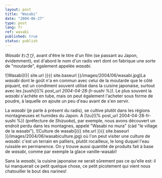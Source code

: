```yaml
---
layout: post
title: "Wasabi"
date: "2004-06-27"
type: post
lang: fr
ref: wasabi
published: true
status: publish
---
```




_Wasabi_ わさび, avant d'être le titre d'un film (se passant au Japon, évidemment), est d'abord le nom d'un radis vert dont on fabrique une sorte de "moutarde", également appelée _wasabi_.

![Wasabi]({{ site.url }}{{ site.baseurl }}/images/2004/06/wasabi.jpg)La _wasabi_ dont le goût n'a en commun avec celui de la moutarde que le côté piquant, est un condiment souvent utilisé dans la cuisine japonaise, surtout avec les _[sushi]({% post_url 2004-04-28-fr-sushi %})_. Le plus souvent la _wasabi_ s'achète en tube, mais on peut également l'acheter sous forme de poudre, à laquelle on ajoute un peu d'eau avant de s'en servir.

La _wasabi_ (je parle à présent du radis), se cultive plutôt dans les régions montagneuses et humides du Japon. A [Izu]({% post_url 2004-04-28-fr-sushi %}) (préfecture de _Shizuoka_), par exemple, nous avons découvert un endroit perdu dans les montagnes, appelé "Wasabi no mura" (càd "le village de la wasabi"), ![Culture de wasabi]({{ site.url }}{{ site.baseurl }}/images/2004/06/wasabiculture.jpg) où l'on peut visiter une culture de _wasabi_: c'est un terrain en palliers, plutôt rocailleux, le long duquel l'eau ruissèle en permanence. On y trouve aussi quantité de produits fait à base de _wasabi_, comme par exemple la glace vanille-wasabi!

Sans la _wasabi_, la cuisine japonaise ne serait sûrement pas ce qu'elle est: il lui manquerait ce petit quelque chose, ce petit picotement qui vient nous chatouiller le bout des narines!


